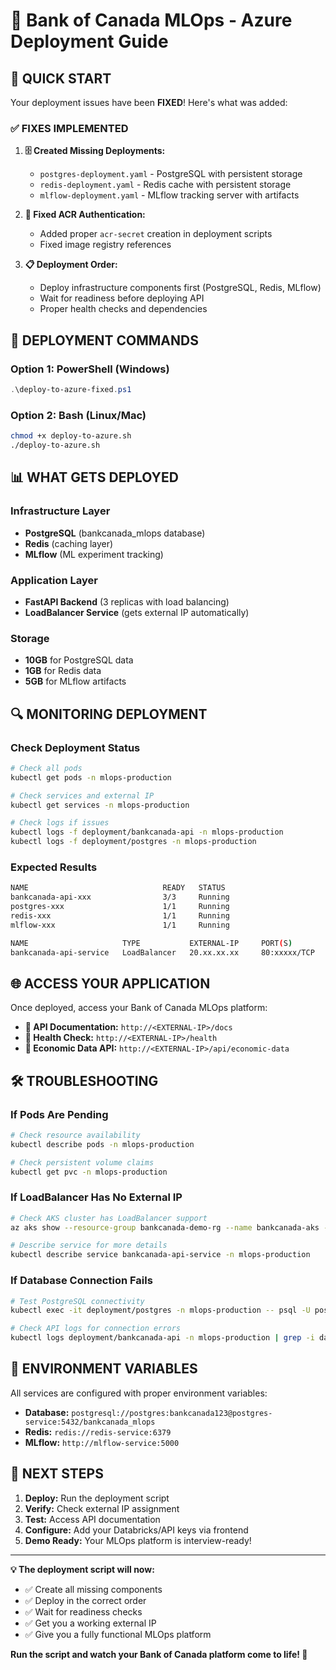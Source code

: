 # 🏦 Bank of Canada MLOps - Azure Deployment Guide

## 🚀 **QUICK START**

Your deployment issues have been **FIXED**! Here's what was added:

### **✅ FIXES IMPLEMENTED**

1. **🗄️ Created Missing Deployments:**
   - `postgres-deployment.yaml` - PostgreSQL with persistent storage
   - `redis-deployment.yaml` - Redis cache with persistent storage  
   - `mlflow-deployment.yaml` - MLflow tracking server with artifacts

2. **🔐 Fixed ACR Authentication:**
   - Added proper `acr-secret` creation in deployment scripts
   - Fixed image registry references

3. **📋 Deployment Order:**
   - Deploy infrastructure components first (PostgreSQL, Redis, MLflow)
   - Wait for readiness before deploying API
   - Proper health checks and dependencies

## 🚀 **DEPLOYMENT COMMANDS**

### **Option 1: PowerShell (Windows)**
```powershell
.\deploy-to-azure-fixed.ps1
```

### **Option 2: Bash (Linux/Mac)**  
```bash
chmod +x deploy-to-azure.sh
./deploy-to-azure.sh
```

## 📊 **WHAT GETS DEPLOYED**

### **Infrastructure Layer**
- **PostgreSQL** (bankcanada_mlops database)
- **Redis** (caching layer)
- **MLflow** (ML experiment tracking)

### **Application Layer**  
- **FastAPI Backend** (3 replicas with load balancing)
- **LoadBalancer Service** (gets external IP automatically)

### **Storage**
- **10GB** for PostgreSQL data
- **1GB** for Redis data  
- **5GB** for MLflow artifacts

## 🔍 **MONITORING DEPLOYMENT**

### **Check Deployment Status**
```bash
# Check all pods
kubectl get pods -n mlops-production

# Check services and external IP
kubectl get services -n mlops-production

# Check logs if issues
kubectl logs -f deployment/bankcanada-api -n mlops-production
kubectl logs -f deployment/postgres -n mlops-production
```

### **Expected Results**
```bash
NAME                              READY   STATUS    
bankcanada-api-xxx                3/3     Running   
postgres-xxx                      1/1     Running   
redis-xxx                         1/1     Running   
mlflow-xxx                        1/1     Running   

NAME                     TYPE           EXTERNAL-IP     PORT(S)
bankcanada-api-service   LoadBalancer   20.xx.xx.xx     80:xxxxx/TCP
```

## 🌐 **ACCESS YOUR APPLICATION**

Once deployed, access your Bank of Canada MLOps platform:

- **🔗 API Documentation:** `http://<EXTERNAL-IP>/docs`
- **🔗 Health Check:** `http://<EXTERNAL-IP>/health`  
- **🔗 Economic Data API:** `http://<EXTERNAL-IP>/api/economic-data`

## 🛠️ **TROUBLESHOOTING**

### **If Pods Are Pending**
```bash
# Check resource availability
kubectl describe pods -n mlops-production

# Check persistent volume claims
kubectl get pvc -n mlops-production
```

### **If LoadBalancer Has No External IP**
```bash
# Check AKS cluster has LoadBalancer support
az aks show --resource-group bankcanada-demo-rg --name bankcanada-aks --query networkProfile

# Describe service for more details
kubectl describe service bankcanada-api-service -n mlops-production
```

### **If Database Connection Fails**
```bash
# Test PostgreSQL connectivity
kubectl exec -it deployment/postgres -n mlops-production -- psql -U postgres -d bankcanada_mlops -c "SELECT 1;"

# Check API logs for connection errors
kubectl logs deployment/bankcanada-api -n mlops-production | grep -i database
```

## 🔧 **ENVIRONMENT VARIABLES**

All services are configured with proper environment variables:

- **Database:** `postgresql://postgres:bankcanada123@postgres-service:5432/bankcanada_mlops`
- **Redis:** `redis://redis-service:6379`  
- **MLflow:** `http://mlflow-service:5000`

## 🎯 **NEXT STEPS**

1. **Deploy:** Run the deployment script
2. **Verify:** Check external IP assignment  
3. **Test:** Access API documentation
4. **Configure:** Add your Databricks/API keys via frontend
5. **Demo Ready:** Your MLOps platform is interview-ready!

---

**💡 The deployment script will now:**
- ✅ Create all missing components
- ✅ Deploy in the correct order  
- ✅ Wait for readiness checks
- ✅ Get you a working external IP
- ✅ Give you a fully functional MLOps platform

**Run the script and watch your Bank of Canada platform come to life! 🚀**
